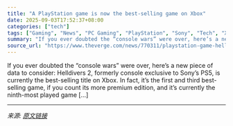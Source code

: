 ```yaml
---
title: "A PlayStation game is now the best-selling game on Xbox"
date: 2025-09-03T17:52:37+08:00
categories: ["tech"]
tags: ["Gaming", "News", "PC Gaming", "PlayStation", "Sony", "Tech", "Xbox"]
summary: "If you ever doubted the “console wars” were over, here’s a new piece of data to consider: Helldivers 2, formerly console exclusive to Sony’s PS5, is currently the best-selling title on Xbox. In fact, "
source_url: "https://www.theverge.com/news/770311/playstation-game-helldivers-2-best-selling-game-on-xbox"
---
```


If you ever doubted the “console wars” were over, here’s a new piece of data to consider: Helldivers 2, formerly console exclusive to Sony’s PS5, is currently the best-selling title on Xbox. In fact, it’s the first and third best-selling game, if you count its more premium edition, and it’s currently the ninth-most played game [&#8230;]

---

*来源: [原文链接](https://www.theverge.com/news/770311/playstation-game-helldivers-2-best-selling-game-on-xbox)*
